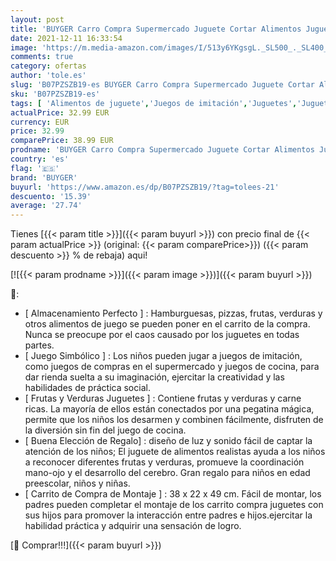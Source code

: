 ```yaml
---
layout: post
title: 'BUYGER Carro Compra Supermercado Juguete Cortar Alimentos Juguetes para Niños Bebe  Juego Cognitivo'
date: 2021-12-11 16:33:54
image: 'https://m.media-amazon.com/images/I/513y6YKgsgL._SL500_._SL400_.jpg'
comments: true
category: ofertas
author: 'tole.es'
slug: 'B07PZSZB19-es BUYGER Carro Compra Supermercado Juguete Cortar Alimentos...'
sku: 'B07PZSZB19-es'
tags: [ 'Alimentos de juguete','Juegos de imitación','Juguetes','Juguetes de cocina','Juguetes y juegos','bebe','buyger', ]
actualPrice: 32.99 EUR
currency: EUR
price: 32.99
comparePrice: 38.99 EUR
prodname: 'BUYGER Carro Compra Supermercado Juguete Cortar Alimentos Juguetes para Niños Bebe  Juego Cognitivo'
country: 'es'
flag: '🇪🇸'
brand: 'BUYGER'
buyurl: 'https://www.amazon.es/dp/B07PZSZB19/?tag=tolees-21'
descuento: '15.39'
average: '27.74'
---
```


Tienes [{{< param title >}}]({{< param buyurl >}}) con precio final de  {{< param actualPrice >}} (original: {{< param comparePrice>}}) ({{< param descuento >}} %  de rebaja) aqui!

[![{{< param prodname >}}]({{< param image >}})]({{< param buyurl >}})

🔎:

- [ Almacenamiento Perfecto ] : Hamburguesas, pizzas, frutas, verduras y otros alimentos de juego se pueden poner en el carrito de la compra. Nunca se preocupe por el caos causado por los juguetes en todas partes.
- [ Juego Simbólico ] : Los niños pueden jugar a juegos de imitación, como juegos de compras en el supermercado y juegos de cocina, para dar rienda suelta a su imaginación, ejercitar la creatividad y las habilidades de práctica social.
- [ Frutas y Verduras Juguetes ] : Contiene frutas y verduras y carne ricas. La mayoría de ellos están conectados por una pegatina mágica, permite que los niños los desarmen y combinen fácilmente, disfruten de la diversión sin fin del juego de cocina.
- [ Buena Elección de Regalo] : diseño de luz y sonido fácil de captar la atención de los niños; El juguete de alimentos realistas ayuda a los niños a reconocer diferentes frutas y verduras, promueve la coordinación mano-ojo y el desarrollo del cerebro. Gran regalo para niños en edad preescolar, niños y niñas.
- [ Carrito de Compra de Montaje ] : 38 x 22 x 49 cm. Fácil de montar, los padres pueden completar el montaje de los carrito compra juguetes con sus hijos para promover la interacción entre padres e hijos.ejercitar la habilidad práctica y adquirir una sensación de logro.

[🛒 Comprar!!!]({{< param buyurl >}})
